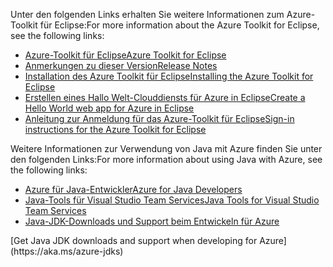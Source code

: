 <span data-ttu-id="546a0-101">Unter den folgenden Links erhalten Sie weitere Informationen zum Azure-Toolkit für Eclipse:</span><span class="sxs-lookup"><span data-stu-id="546a0-101">For more information about the Azure Toolkit for Eclipse, see the following links:</span></span> 

* [<span data-ttu-id="546a0-102">Azure-Toolkit für Eclipse</span><span class="sxs-lookup"><span data-stu-id="546a0-102">Azure Toolkit for Eclipse</span></span>](../eclipse/azure-toolkit-for-eclipse.md) 
* [<span data-ttu-id="546a0-103">Anmerkungen zu dieser Version</span><span class="sxs-lookup"><span data-stu-id="546a0-103">Release Notes</span></span>](https://github.com/Microsoft/azure-tools-for-java/releases) 
* [<span data-ttu-id="546a0-104">Installation des Azure Toolkit für Eclipse</span><span class="sxs-lookup"><span data-stu-id="546a0-104">Installing the Azure Toolkit for Eclipse</span></span>](../eclipse/azure-toolkit-for-eclipse-installation.md) 
* [<span data-ttu-id="546a0-105">Erstellen eines Hallo Welt-Clouddiensts für Azure in Eclipse</span><span class="sxs-lookup"><span data-stu-id="546a0-105">Create a Hello World web app for Azure in Eclipse</span></span>](../eclipse/azure-toolkit-for-eclipse-create-hello-world-web-app.md) 
* [<span data-ttu-id="546a0-106">Anleitung zur Anmeldung für das Azure-Toolkit für Eclipse</span><span class="sxs-lookup"><span data-stu-id="546a0-106">Sign-in instructions for the Azure Toolkit for Eclipse</span></span>](../eclipse/azure-toolkit-for-eclipse-sign-in-instructions.md) 

<span data-ttu-id="546a0-107">Weitere Informationen zur Verwendung von Java mit Azure finden Sie unter den folgenden Links:</span><span class="sxs-lookup"><span data-stu-id="546a0-107">For more information about using Java with Azure, see the following links:</span></span> 

* [<span data-ttu-id="546a0-108">Azure für Java-Entwickler</span><span class="sxs-lookup"><span data-stu-id="546a0-108">Azure for Java Developers</span></span>](https://docs.microsoft.com/java/azure/) 
* [<span data-ttu-id="546a0-109">Java-Tools für Visual Studio Team Services</span><span class="sxs-lookup"><span data-stu-id="546a0-109">Java Tools for Visual Studio Team Services</span></span>](https://java.visualstudio.com/) 
* <span data-ttu-id="546a0-110">[Java-JDK-Downloads und Support beim Entwickeln für Azure](https://aka.ms/azure-jdks)
<!-- TODO: Add URLs for Java in VSCode here --></span><span class="sxs-lookup"><span data-stu-id="546a0-110">[Get Java JDK downloads and support when developing for Azure](https://aka.ms/azure-jdks)
<!-- TODO: Add URLs for Java in VSCode here --></span></span> 
